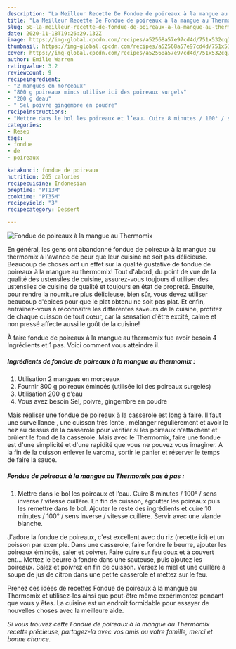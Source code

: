```yaml
---
description: "La Meilleur Recette De Fondue de poireaux à la mangue au Thermomix"
title: "La Meilleur Recette De Fondue de poireaux à la mangue au Thermomix"
slug: 58-la-meilleur-recette-de-fondue-de-poireaux-a-la-mangue-au-thermomix
date: 2020-11-18T19:26:29.132Z
image: https://img-global.cpcdn.com/recipes/a52568a57e97cd4d/751x532cq70/fondue-de-poireaux-a-la-mangue-au-thermomix-photo-principale-de-la-recette.jpg
thumbnail: https://img-global.cpcdn.com/recipes/a52568a57e97cd4d/751x532cq70/fondue-de-poireaux-a-la-mangue-au-thermomix-photo-principale-de-la-recette.jpg
cover: https://img-global.cpcdn.com/recipes/a52568a57e97cd4d/751x532cq70/fondue-de-poireaux-a-la-mangue-au-thermomix-photo-principale-de-la-recette.jpg
author: Emilie Warren
ratingvalue: 3.2
reviewcount: 9
recipeingredient:
- "2 mangues en morceaux"
- "800 g poireaux mincs utilise ici des poireaux surgels"
- "200 g deau"
- " Sel poivre gingembre en poudre"
recipeinstructions:
- "Mettre dans le bol les poireaux et l’eau. Cuire 8 minutes / 100° / sens inverse / vitesse cuillère. En fin de cuisson, égoutter les poireaux puis les remettre dans le bol. Ajouter le reste des ingrédients et cuire 10 minutes / 100° / sens inverse / vitesse cuillère. Servir avec une viande blanche."
categories:
- Resep
tags:
- fondue
- de
- poireaux

katakunci: fondue de poireaux 
nutrition: 265 calories
recipecuisine: Indonesian
preptime: "PT13M"
cooktime: "PT35M"
recipeyield: "3"
recipecategory: Dessert

---
```



![Fondue de poireaux à la mangue au Thermomix](https://img-global.cpcdn.com/recipes/a52568a57e97cd4d/751x532cq70/fondue-de-poireaux-a-la-mangue-au-thermomix-photo-principale-de-la-recette.jpg)

En général, les gens ont abandonné fondue de poireaux à la mangue au thermomix à l'avance de peur que leur cuisine ne soit pas délicieuse. Beaucoup de choses ont un effet sur la qualité gustative de fondue de poireaux à la mangue au thermomix! Tout d'abord, du point de vue de la qualité des ustensiles de cuisine, assurez-vous toujours d'utiliser des ustensiles de cuisine de qualité et toujours en état de propreté. Ensuite, pour rendre la nourriture plus délicieuse, bien sûr, vous devez utiliser beaucoup d'épices pour que le plat obtenu ne soit pas plat. Et enfin, entraînez-vous à reconnaître les différentes saveurs de la cuisine, profitez de chaque cuisson de tout cœur, car la sensation d'être excité, calme et non pressé affecte aussi le goût de la cuisine!

<!--inarticleads1-->

À faire fondue de poireaux à la mangue au thermomix tue avoir besoin 4 Ingrédients et 1 pas. Voici comment vous atteindre il.

##### Ingrédients de fondue de poireaux à la mangue au thermomix :

1. Utilisation 2 mangues en morceaux
1. Fournir 800 g poireaux émincés (utilisée ici des poireaux surgelés)
1. Utilisation 200 g d’eau
1. Vous avez besoin  Sel, poivre, gingembre en poudre


Mais réaliser une fondue de poireaux à la casserole est long à faire. Il faut une surveillance , une cuisson très lente , mélanger régulièrement et avoir le nez au dessus de la casserole pour vérifier si les poireaux n&#39;attachent et brûlent le fond de la casserole. Mais avec le Thermomix, faire une fondue est d&#39;une simplicité et d&#39;une rapidité que vous ne pouvez vous imaginer. A la fin de la cuisson enlever le varoma, sortir le panier et réserver le temps de faire la sauce. 

<!--inarticleads2-->

##### Fondue de poireaux à la mangue au Thermomix pas à pas :

1. Mettre dans le bol les poireaux et l’eau. Cuire 8 minutes / 100° / sens inverse / vitesse cuillère. En fin de cuisson, égoutter les poireaux puis les remettre dans le bol. Ajouter le reste des ingrédients et cuire 10 minutes / 100° / sens inverse / vitesse cuillère. Servir avec une viande blanche.


J&#39;adore la fondue de poireaux, c&#39;est excellent avec du riz (recette ici) et un poisson par exemple. Dans une casserole, faire fondre le beurre, ajouter les poireaux émincés, saler et poivrer. Faire cuire sur feu doux et à couvert ent… Mettez le beurre à fondre dans une sauteuse, puis ajoutez les poireaux. Salez et poivrez en fin de cuisson. Versez le miel et une cuillère à soupe de jus de citron dans une petite casserole et mettez sur le feu. 

<!--inarticleads1-->

<p>
Prenez ces idées de recettes Fondue de poireaux à la mangue au Thermomix et utilisez-les ainsi que peut-être même expérimentez pendant que vous y êtes. La cuisine est un endroit formidable pour essayer de nouvelles choses avec la meilleure aide.
</p>

<p>
<i>Si vous trouvez cette Fondue de poireaux à la mangue au Thermomix recette précieuse, partagez-la avec vos amis ou votre famille, merci et bonne chance.</i>
</p>
